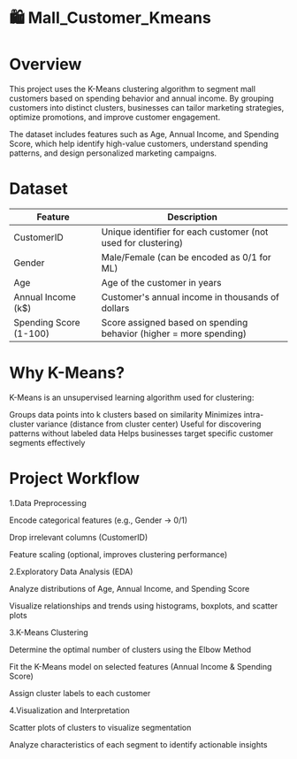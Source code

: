 # 🛍️ Mall_Customer_Kmeans


# Overview

This project uses the K-Means clustering algorithm to segment mall customers based on spending behavior and annual income. By grouping customers into distinct clusters, businesses can tailor marketing strategies, optimize promotions, and improve customer engagement.

The dataset includes features such as Age, Annual Income, and Spending Score, which help identify high-value customers, understand spending patterns, and design personalized marketing campaigns.

# Dataset

| Feature                | Description                                                        |
| ---------------------- | ------------------------------------------------------------------ |
| CustomerID             | Unique identifier for each customer (not used for clustering)      |
| Gender                 | Male/Female (can be encoded as 0/1 for ML)                         |
| Age                    | Age of the customer in years                                       |
| Annual Income (k\$)    | Customer's annual income in thousands of dollars                   |
| Spending Score (1-100) | Score assigned based on spending behavior (higher = more spending) |

# Why K-Means?

K-Means is an unsupervised learning algorithm used for clustering:

  Groups data points into k clusters based on similarity
  Minimizes intra-cluster variance (distance from cluster center)
  Useful for discovering patterns without labeled data
  Helps businesses target specific customer segments effectively

# Project Workflow

1.Data Preprocessing

  Encode categorical features (e.g., Gender → 0/1)

  Drop irrelevant columns (CustomerID)

  Feature scaling (optional, improves clustering performance)

2.Exploratory Data Analysis (EDA)

  Analyze distributions of Age, Annual Income, and Spending Score

  Visualize relationships and trends using histograms, boxplots, and scatter plots

3.K-Means Clustering

  Determine the optimal number of clusters using the Elbow Method

  Fit the K-Means model on selected features (Annual Income & Spending Score)

  Assign cluster labels to each customer

4.Visualization and Interpretation

  Scatter plots of clusters to visualize segmentation

  Analyze characteristics of each segment to identify actionable insights
